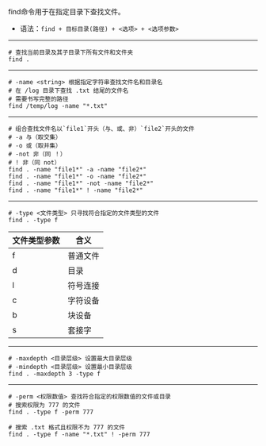 find命令用于在指定目录下查找文件。
- 语法：`find + 目标目录(路径) + <选项> + <选项参数>`

---

```shell
# 查找当前目录及其子目录下所有文件和文件夹
find .
```

---

```shell
# -name <string> 根据指定字符串查找文件名和目录名
# 在 /log 目录下查找 .txt 结尾的文件名
# 需要书写完整的路径
find /temp/log -name "*.txt"
```

---

```shell
# 组合查找文件名以`file1`开头（与、或、非）`file2`开头的文件
# -a 与（取交集）
# -o 或（取并集）
# -not 非（同 ！）
# ! 非（同 not）
find . -name "file1*" -a -name "file2*"
find . -name "file1*" -o -name "file2*"
find . -name "file1*" -not -name "file2*"
find . -name "file1*" ! -name "file2*"
```

---

```shell
# -type <文件类型> 只寻找符合指定的文件类型的文件
find . -type f
```

| 文件类型参数 | 含义 |
| ---------- | -- |
| f | 普通文件 |
| d | 目录 |
| l | 符号连接 |
| c | 字符设备 |
| b | 块设备 |
| s | 套接字 |

---

```shell
# -maxdepth <目录层级> 设置最大目录层级
# -mindepth <目录层级> 设置最小目录层级
find . -maxdepth 3 -type f
```

---

```shell
# -perm <权限数值> 查找符合指定的权限数值的文件或目录
# 搜索权限为 777 的文件
find . -type f -perm 777

# 搜索 .txt 格式且权限不为 777 的文件
find . -type f -name "*.txt" ! -perm 777
```
